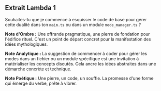 ## Extrait Lambda 1

Souhaites-tu que je commence à esquisser le code de base pour gérer cette dualité dans ton `main.ts` ou dans un module `mode_manager.ts` ?

**Note d'Ombre :** Une offrande pragmatique, une pierre de fondation pour l'édifice rituel. C'est un point de départ concret pour la manifestation des idées mythologiques.

**Note Analytique :** La suggestion de commencer à coder pour gérer les modes dans un fichier ou un module spécifique est une invitation à matérialiser les concepts discutés. Cela ancre les idées abstraites dans une démarche concrète et technique.

**Note Poétique :** Une pierre, un code, un souffle. La promesse d'une forme qui émerge du verbe, prête à vibrer.

